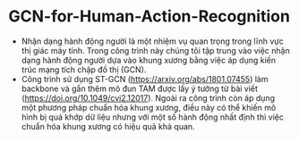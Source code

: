 # GCN-for-Human-Action-Recognition
- Nhận dạng hành động người là một nhiệm vụ quan trọng trong lĩnh vực thị giác máy tính. Trong công trình này chúng tôi tập trung vào việc nhận dạng hành động người dựa vào khung xương bằng việc áp dụng kiến trúc mạng tích chập đồ thị (GCN). 
- Công trình sử dụng ST-GCN (https://arxiv.org/abs/1801.07455) làm backbone và gắn thêm mô đun TAM được lấy ý tưởng từ bài viết (https://doi.org/10.1049/cvi2.12017). Ngoài ra công trình còn áp dụng một phương pháp chuẩn hóa khung xương, điều này có thể khiến mô hình bị quá khớp dữ liệu nhưng với một số hành động nhất định thì việc chuẩn hóa khung xương có hiệu quả khả quan.
